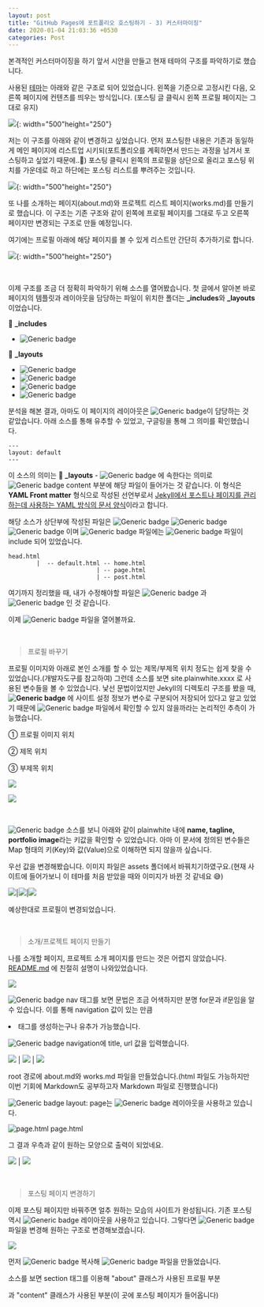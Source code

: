 ```yaml
---
layout: post
title: "GitHub Pages에 포트폴리오 호스팅하기 - 3) 커스터마이징"
date: 2020-01-04 21:03:36 +0530
categories: Post
---
```


본격적인 커스터마이징을 하기 앞서 시안을 만들고 현재 테마의 구조를 파악하기로 했습니다.

사용된 [테마](https://samarsault.com/)는 아래와 같은 구조로 되어 있었습니다. 왼쪽을 기준으로 고정시킨 다음, 오른쪽 페이지에 컨텐츠를 띄우는 방식입니다. (포스팅 글 클릭시 왼쪽 프로필 페이지는 그대로 유지)

![](/assets/img/post3/post3_img1.png){: width="500"height="250"}

저는 이 구조를 아래와 같이 변경하고 싶었습니다. 먼저 포스팅한 내용은 기존과 동일하게 메인 페이지에 리스트업 시키되(포트폴리오를 계획하면서 만드는 과정을 남겨서 포스팅하고 싶었기 때문에..:grimacing:) 포스팅 클릭시 왼쪽의 프로필을 상단으로 올리고 포스팅 위치를 가운데로 하고 하단에는 포스팅 리스트를 뿌려주는 것입니다.

![](/assets/img/post3/post3_img2.png){: width="500"height="250"}

또 나를 소개하는 페이지(about.md)와 프로젝트 리스트 페이지(works.md)를 만들기로 했습니다. 이 구조는 기존 구조와 같이 왼쪽에 프로필 페이지를 그대로 두고 오른쪽 페이지만 변경되는 구조로 만들 예정입니다.

여기에는 프로필 아래에 해당 페이지를 볼 수 있게 리스트만 간단히 추가하기로 합니다.

![](/assets/img/post3/post3_img3.png){: width="500"height="250"}

<br>

이제 구조를 조금 더 정확히 파악하기 위해 소스를 열어봤습니다. 첫 글에서 알아본 바로 페이지의 템플릿과 레이아웃을 담당하는 파일이 위치한 폴더는 **_includes**와 **_layouts**이었습니다.

:file_folder: **_includes**

* ![Generic badge](https://img.shields.io/badge/-head.html-2E4DA7?style=flat) 

:file_folder: **_layouts**

* ![Generic badge](https://img.shields.io/badge/-default.html-2E4DA7?style=flat) 
* ![Generic badge](https://img.shields.io/badge/-home.html-2E4DA7?style=flat) 
* ![Generic badge](https://img.shields.io/badge/-page.html-2E4DA7?style=flat) 
* ![Generic badge](https://img.shields.io/badge/-post.html-2E4DA7?style=flat) 

분석을 해본 결과, 아마도 이 페이지의 레이아웃은 ![Generic badge](https://img.shields.io/badge/-default.html-2E4DA7?style=flat)이 담당하는 것 같았습니다. 아래 소스를 통해 유추할 수 있었고, 구글링을 통해 그 의미를 확인했습니다.

```
---
layout: default
---
```

이 소스의 의미는​ :file_folder: **_layouts** - ![Generic badge](https://img.shields.io/badge/-default.html-2E4DA7?style=flat) 에 속한다는 의미로 ![Generic badge](https://img.shields.io/badge/-default.html-2E4DA7?style=flat) content 부분에 해당 파일이 들어가는 것 같습니다. 이 형식은 **YAML Front matter** 형식으로 작성된 선언부로서 <u>Jekyll에서 포스트나 페이지를 관리하는데 사용하는 YAML 방식의 문서 양식</u>이라고 합니다.

해당 소스가 상단부에 작성된 파일은 ![Generic badge](https://img.shields.io/badge/-home.html-2E4DA7?style=flat) ![Generic badge](https://img.shields.io/badge/-default.html-2E4DA7?style=flat) ![Generic badge](https://img.shields.io/badge/-post.html-2E4DA7?style=flat) 이며 ![Generic badge](https://img.shields.io/badge/-default.html-2E4DA7?style=flat) 파일에는 ![Generic badge](https://img.shields.io/badge/-head.html-2E4DA7?style=flat) 파일이 include 되어 있었습니다.

```
head.html      
        |  -- default.html -- home.html 
                         | -- page.html
                         | -- post.html
```

여기까지 정리했을 때, 내가 수정해야할 파일은 ![Generic badge](https://img.shields.io/badge/-default.html-2E4DA7?style=flat) 과 ![Generic badge](https://img.shields.io/badge/-post.html-2E4DA7?style=flat) 인 것 같습니다.

이제 ![Generic badge](https://img.shields.io/badge/-default.html-2E4DA7?style=flat) 파일을 열어볼까요.

<br>

> 프로필 바꾸기

프로필 이미지와 아래로 본인 소개를 할 수 있는 제목/부제목 위치 정도는 쉽게 찾을 수 있었습니다.(개발자도구를 참고하여) 그런데 소스를 보면 site.plainwhite.xxxx 로 사용된 변수들을 볼 수 있었습니다. 낯선 문법이었지만 Jekyll의 디렉토리 구조를 봤을 때, **![Generic badge](https://img.shields.io/badge/-_config.yml-2E4DA7?style=flat)** 에 사이트 설정 정보가 변수로 구분되어 저장되어 있다고 알고 있었기 때문에 ![Generic badge](https://img.shields.io/badge/-_config.yml-2E4DA7?style=flat) 파일에서 확인할 수 있지 않을까라는 논리적인 추측이 가능했습니다.

① 프로필 이미지 위치

② 제목 위치

③ 부제목 위치

![](/assets/img/post3/post3_img4.png)

![](/assets/img/post3/post3_img5.png)

<br>

![Generic badge](https://img.shields.io/badge/-_config.yml-2E4DA7?style=flat)  소스를 보니 아래와 같이 plainwhite 내에 **name, tagline, portfolio image**라는 키값을 확인할 수 있었습니다. 아마 이 문서에 정의된 변수들은 Map 형태의 키(Key)와 값(Value)으로 이해하면 되지 않을까 싶습니다.

우선 값을 변경해봤습니다. 이미지 파일은 assets 폴더에서 바꿔치기하였구요.(현재 사이트에 들어가보니 이 테마를 처음 받았을 때와 이미지가 바뀐 것 같네요 :sweat_smile:)

![](/assets/img/post3/post3_img6.png)|![](/assets/img/post3/post3_img7.png)|![](/assets/img/post3/post3_img8.png)

예상한대로 프로필이 변경되었습니다.

<br>

> 소개/프로젝트 페이지 만들기

나를 소개할 페이지, 프로젝트 소개 페이지를 만드는 것은 어렵지 않았습니다. [README.md](https://github.com/eeesnghyun/eeesnghyun.github.io) 에 친절히 설명이 나와있었습니다.

![](/assets/img/post3/post3_img12.png)

![Generic badge](https://img.shields.io/badge/-default.html-2E4DA7?style=flat) nav 태그를 보면 문법은 조금 어색하지만 분명 for문과 if문임을 알 수 있습니다. 이를 통해 navigation 값이 있는 만큼 <li> 태그를 생성하는구나 유추가 가능했습니다.

![Generic badge](https://img.shields.io/badge/-_config.yml-2E4DA7?style=flat) navigation에 title, url 값을 입력했습니다.

![](/assets/img/post3/post3_img11.png) | ![](/assets/img/post3/post3_img10.png) | ![](/assets/img/post3/post3_img9.png)

root 경로에 about.md와 works.md 파일을 만들었습니다.(html 파일도 가능하지만 이번 기회에 Markdown도 공부하고자 Markdown 파일로 진행했습니다)

![Generic badge](https://img.shields.io/badge/-works.md-2E4DA7?style=flat)  layout: page는 ![Generic badge](https://img.shields.io/badge/-default.html-2E4DA7?style=flat) 레이아웃을 사용하고 있습니다.

![page.html](/assets/img/post3/post3_img15.png) page.html

 그 결과 우측과 같이 원하는 모양으로 출력이 되었네요.

![](/assets/img/post3/post3_img13.png) | ![](/assets/img/post3/post3_img14.png)

<br>

> 포스팅 페이지 변경하기

이제 포스팅 페이지만 바꿔주면 얼추 원하는 모습의 사이트가 완성됩니다. 기존 포스팅 역시 ![Generic badge](https://img.shields.io/badge/-default.html-2E4DA7?style=flat) 레이아웃을 사용하고 있습니다. 그렇다면 ![Generic badge](https://img.shields.io/badge/-default.html-2E4DA7?style=flat)  파일을 변경해 원하는 구조로 변경해보겠습니다.

![](/assets/img/post3/post3_img16.png)

먼저 ![Generic badge](https://img.shields.io/badge/-default.html-2E4DA7?style=flat)  복사해 ![Generic badge](https://img.shields.io/badge/-default2.html-2E4DA7?style=flat)   파일을 만들었습니다.

소스를 보면 section 태그를 이용해 "about" 클래스가 사용된 프로필 부분  <section class="about"> 과   "content" 클래스가 사용된 부분(이 곳에 포스팅 페이지가 들어옵니다) <section class="content">